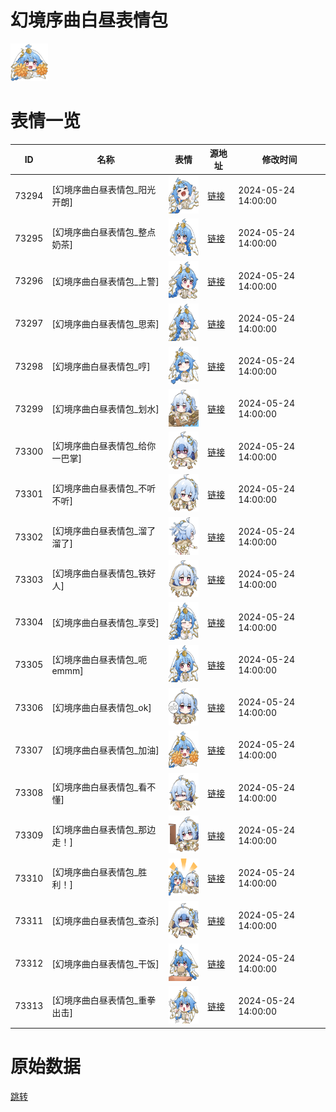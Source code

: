 # 幻境序曲白昼表情包

<img src="./cover.png" height="60" alt="cover" />

# 表情一览

|ID|名称|表情|源地址|修改时间|
|----|----|----|----|----|
|73294|[幻境序曲白昼表情包_阳光开朗]|<img src="./pic/073294_%5B幻境序曲白昼表情包_阳光开朗%5D.png" height="60" alt="阳光开朗"/>|[链接](https://i0.hdslb.com/bfs/garb/f545fa95aab63bf062d31701e57c50b7cf50011d.png)|2024-05-24 14:00:00|
|73295|[幻境序曲白昼表情包_整点奶茶]|<img src="./pic/073295_%5B幻境序曲白昼表情包_整点奶茶%5D.png" height="60" alt="整点奶茶"/>|[链接](https://i0.hdslb.com/bfs/garb/18ec1b1213b99d8a1cad8ad3d55ff3c9391f101d.png)|2024-05-24 14:00:00|
|73296|[幻境序曲白昼表情包_上警]|<img src="./pic/073296_%5B幻境序曲白昼表情包_上警%5D.png" height="60" alt="上警"/>|[链接](https://i0.hdslb.com/bfs/garb/6ee9f3a03e6000a68b180bfda6c4725251df41c9.png)|2024-05-24 14:00:00|
|73297|[幻境序曲白昼表情包_思索]|<img src="./pic/073297_%5B幻境序曲白昼表情包_思索%5D.png" height="60" alt="思索"/>|[链接](https://i0.hdslb.com/bfs/garb/13856eb0c10322aada6b1870626853a94aaf3e29.png)|2024-05-24 14:00:00|
|73298|[幻境序曲白昼表情包_哼]|<img src="./pic/073298_%5B幻境序曲白昼表情包_哼%5D.png" height="60" alt="哼"/>|[链接](https://i0.hdslb.com/bfs/garb/e8d2d77c5e2d56638eabcbaa3e31adc24744db49.png)|2024-05-24 14:00:00|
|73299|[幻境序曲白昼表情包_划水]|<img src="./pic/073299_%5B幻境序曲白昼表情包_划水%5D.png" height="60" alt="划水"/>|[链接](https://i0.hdslb.com/bfs/garb/282e62370b3a3c22a15e9332621ccb8ace3aa7eb.png)|2024-05-24 14:00:00|
|73300|[幻境序曲白昼表情包_给你一巴掌]|<img src="./pic/073300_%5B幻境序曲白昼表情包_给你一巴掌%5D.png" height="60" alt="给你一巴掌"/>|[链接](https://i0.hdslb.com/bfs/garb/7e0406e615b810b1a8c50403ff246b07a8c2ef8b.png)|2024-05-24 14:00:00|
|73301|[幻境序曲白昼表情包_不听不听]|<img src="./pic/073301_%5B幻境序曲白昼表情包_不听不听%5D.png" height="60" alt="不听不听"/>|[链接](https://i0.hdslb.com/bfs/garb/c157396b880fc10a48ec2f4f2be5ca861b4ec734.png)|2024-05-24 14:00:00|
|73302|[幻境序曲白昼表情包_溜了溜了]|<img src="./pic/073302_%5B幻境序曲白昼表情包_溜了溜了%5D.png" height="60" alt="溜了溜了"/>|[链接](https://i0.hdslb.com/bfs/garb/efe62f2e0e4c94b8058ee6b01826368b081e547e.png)|2024-05-24 14:00:00|
|73303|[幻境序曲白昼表情包_铁好人]|<img src="./pic/073303_%5B幻境序曲白昼表情包_铁好人%5D.png" height="60" alt="铁好人"/>|[链接](https://i0.hdslb.com/bfs/garb/2934235d79e31c593d9157ee2355bce13dc6d8ba.png)|2024-05-24 14:00:00|
|73304|[幻境序曲白昼表情包_享受]|<img src="./pic/073304_%5B幻境序曲白昼表情包_享受%5D.png" height="60" alt="享受"/>|[链接](https://i0.hdslb.com/bfs/garb/e794e0ec8a7978b7e10fb785dc196dcff5cb5ec1.png)|2024-05-24 14:00:00|
|73305|[幻境序曲白昼表情包_呃emmm]|<img src="./pic/073305_%5B幻境序曲白昼表情包_呃emmm%5D.png" height="60" alt="呃emmm"/>|[链接](https://i0.hdslb.com/bfs/garb/03c821b629bf34373c760e8866c1c3a336a9d36f.png)|2024-05-24 14:00:00|
|73306|[幻境序曲白昼表情包_ok]|<img src="./pic/073306_%5B幻境序曲白昼表情包_ok%5D.png" height="60" alt="ok"/>|[链接](https://i0.hdslb.com/bfs/garb/888d4c39c82868523812a5538cafc44c271625a4.png)|2024-05-24 14:00:00|
|73307|[幻境序曲白昼表情包_加油]|<img src="./pic/073307_%5B幻境序曲白昼表情包_加油%5D.png" height="60" alt="加油"/>|[链接](https://i0.hdslb.com/bfs/garb/5b3ceb7393fdf9c9113aab79d570f9432fff7ff0.png)|2024-05-24 14:00:00|
|73308|[幻境序曲白昼表情包_看不懂]|<img src="./pic/073308_%5B幻境序曲白昼表情包_看不懂%5D.png" height="60" alt="看不懂"/>|[链接](https://i0.hdslb.com/bfs/garb/2536c7aa4927479428ecd68d3642a676f797609d.png)|2024-05-24 14:00:00|
|73309|[幻境序曲白昼表情包_那边走！]|<img src="./pic/073309_%5B幻境序曲白昼表情包_那边走！%5D.png" height="60" alt="那边走！"/>|[链接](https://i0.hdslb.com/bfs/garb/d526ecfd40de494c46be2478439aca9e06e76103.png)|2024-05-24 14:00:00|
|73310|[幻境序曲白昼表情包_胜利！]|<img src="./pic/073310_%5B幻境序曲白昼表情包_胜利！%5D.png" height="60" alt="胜利！"/>|[链接](https://i0.hdslb.com/bfs/garb/85cd1c9737ac5686494377e6a1d358aa406cbcd4.png)|2024-05-24 14:00:00|
|73311|[幻境序曲白昼表情包_查杀]|<img src="./pic/073311_%5B幻境序曲白昼表情包_查杀%5D.png" height="60" alt="查杀"/>|[链接](https://i0.hdslb.com/bfs/garb/7117474c1b309db8cbe5f7bb64dddd7eb9ea7034.png)|2024-05-24 14:00:00|
|73312|[幻境序曲白昼表情包_干饭]|<img src="./pic/073312_%5B幻境序曲白昼表情包_干饭%5D.png" height="60" alt="干饭"/>|[链接](https://i0.hdslb.com/bfs/garb/079c5329372ba22bd3737636b9deea3f2647ee83.png)|2024-05-24 14:00:00|
|73313|[幻境序曲白昼表情包_重拳出击]|<img src="./pic/073313_%5B幻境序曲白昼表情包_重拳出击%5D.png" height="60" alt="重拳出击"/>|[链接](https://i0.hdslb.com/bfs/garb/f79d920ef328b2bf75820ad777059de78555eda6.png)|2024-05-24 14:00:00|

# 原始数据

[跳转](./raw.json)

